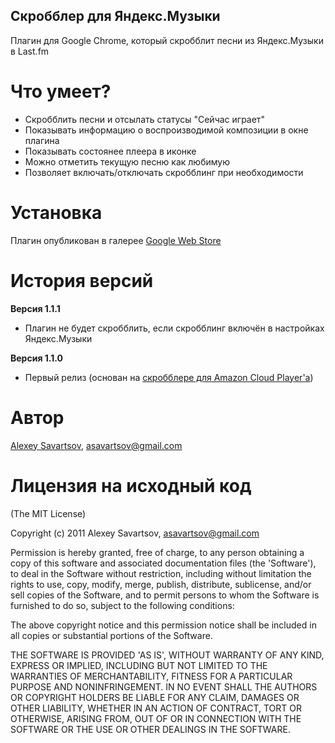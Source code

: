 Скробблер для Яндекс.Музыки
-----------------------------

Плагин для Google Chrome, который скробблит песни из Яндекс.Музыки в Last.fm

Что умеет?
==========

* Скробблить песни и отсылать статусы "Сейчас играет"
* Показывать информацию о воспроизводимой композиции в окне плагина
* Показывать состоянее плеера в иконке
* Можно отметить текущую песню как любимую
* Позволяет включать/отключать скробблинг при необходимости

Установка
=========

Плагин опубликован в галерее [Google Web Store](https://chrome.google.com/webstore/detail/clnmngakboljgmlhepidenkcnnbkbpee)

История версий
==============

**Версия 1.1.1**

* Плагин не будет скробблить, если скробблинг включён в настройках Яндекс.Музыки

**Версия 1.1.0**

* Первый релиз (основан на [скробблере для Amazon Cloud Player'а](https://chrome.google.com/webstore/detail/nolkhoglpmelgkcljkjlfeledieoahoa))

Автор
=====

[Alexey Savartsov](https://github.com/asavartsov), asavartsov@gmail.com

Лицензия на исходный код
========================

(The MIT License)

Copyright (c) 2011 Alexey Savartsov, asavartsov@gmail.com

Permission is hereby granted, free of charge, to any person obtaining
a copy of this software and associated documentation files (the
'Software'), to deal in the Software without restriction, including
without limitation the rights to use, copy, modify, merge, publish,
distribute, sublicense, and/or sell copies of the Software, and to
permit persons to whom the Software is furnished to do so, subject to
the following conditions:

The above copyright notice and this permission notice shall be
included in all copies or substantial portions of the Software.

THE SOFTWARE IS PROVIDED 'AS IS', WITHOUT WARRANTY OF ANY KIND,
EXPRESS OR IMPLIED, INCLUDING BUT NOT LIMITED TO THE WARRANTIES OF
MERCHANTABILITY, FITNESS FOR A PARTICULAR PURPOSE AND NONINFRINGEMENT.
IN NO EVENT SHALL THE AUTHORS OR COPYRIGHT HOLDERS BE LIABLE FOR ANY
CLAIM, DAMAGES OR OTHER LIABILITY, WHETHER IN AN ACTION OF CONTRACT,
TORT OR OTHERWISE, ARISING FROM, OUT OF OR IN CONNECTION WITH THE
SOFTWARE OR THE USE OR OTHER DEALINGS IN THE SOFTWARE.
